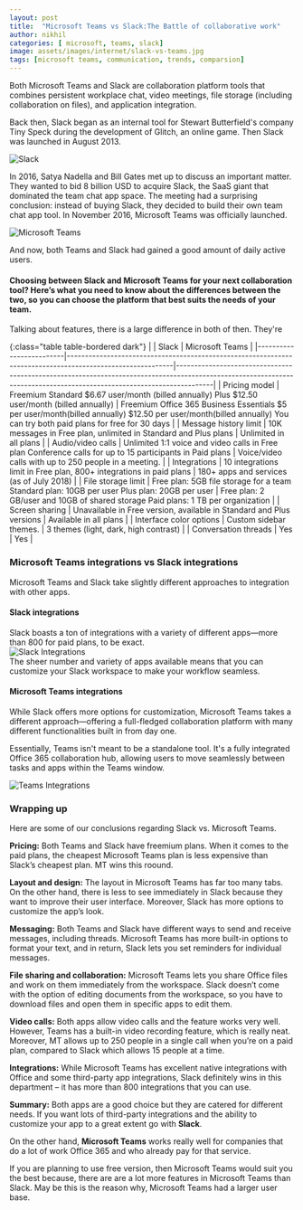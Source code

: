 ```yaml
---
layout: post
title:  "Microsoft Teams vs Slack:The Battle of collaborative work"
author: nikhil
categories: [ microsoft, teams, slack]
image: assets/images/internet/slack-vs-teams.jpg
tags: [microsoft teams, communication, trends, comparsion]
---
```


Both Microsoft Teams and Slack are collaboration platform tools that combines persistent workplace chat, video meetings, file storage (including collaboration on files), and application integration.   

Back then, Slack began as an internal tool for Stewart Butterfield's company Tiny Speck during the development of Glitch, an online game. Then Slack was launched in August 2013.

<img src="{{ site.baseurl }}/assets/images/internet/slack-intro.jpg" alt="Slack" title="Slack" />   

In 2016, Satya Nadella and Bill Gates met up to discuss an important matter. They wanted to bid 8 billion USD to acquire Slack, the SaaS giant that dominated the team chat app space. The meeting had a surprising conclusion: instead of buying Slack, they decided to build their own team chat app tool. In November 2016, Microsoft Teams was officially launched.  

<img src="{{ site.baseurl }}/assets/images/internet/teams-intro.jpg" alt="Microsoft Teams" title="Microsoft Teams" />  

And now, both Teams and Slack had gained a good amount of daily active users.  

#### Choosing between Slack and Microsoft Teams for your next collaboration tool? Here’s what you need to know about the differences between the two, so you can choose the platform that best suits the needs of your team.  

Talking about features, there is a large difference in both of then. They're  

{:class="table table-bordered dark"}
|                         |  Slack                                                                                                    |  Microsoft Teams                                                                                                                                                     |
|-------------------------|-----------------------------------------------------------------------------------------------------------|----------------------------------------------------------------------------------------------------------------------------------------------------------------------|
| Pricing model           | Freemium Standard $6.67 user/month (billed annually)  Plus $12.50 user/month (billed annually)            | Freemium Office 365 Business Essentials  $5 per user/month(billed annually) $12.50 per user/month(billed annually)  You can try both paid plans for free for 30 days |
| Message history limit   | 10K messages in Free plan, unlimited in Standard and Plus plans                                           | Unlimited in all plans                                                                                                                                               |
| Audio/video calls       | Unlimited 1:1 voice and video calls in Free plan Conference calls for up to 15 participants in Paid plans | Voice/video calls with up to 250 people in a meeting.                                                                                                                |
| Integrations            | 10 integrations limit in Free plan, 800+ integrations in paid plans                                       | 180+ apps and services (as of July 2018)                                                                                                                             |
| File storage limit      | Free plan: 5GB file storage for a team Standard plan: 10GB per user  Plus plan: 20GB per user             | Free plan: 2 GB/user and 10GB of shared storage Paid plans: 1 TB per organization                                                                                    |
| Screen sharing          | Unavailable in Free version, available in Standard and Plus versions                                      | Available in all plans                                                                                                                                               |
| Interface color options | Custom sidebar themes.                                                                                    | 3 themes (light, dark, high contrast)                                                                                                                                |
| Conversation threads    |  Yes                                                                                                      | Yes                                                                                                                                                                  |

### Microsoft Teams integrations vs Slack integrations  

 Microsoft Teams and Slack take slightly different approaches to integration with other apps.  

#### Slack integrations  
Slack boasts a ton of integrations with a variety of different apps—more than 800 for paid plans, to be exact.  
<img src="{{ site.baseurl }}/assets/images/internet/slack-integrations.png" alt="Slack Integrations" title="Slack Integrations" />   
The sheer number and variety of apps available means that you can customize your Slack workspace to make your workflow seamless.  

#### Microsoft Teams integrations  

While Slack offers more options for customization, Microsoft Teams takes a different approach—offering a full-fledged collaboration platform with many different functionalities built in from day one.  

Essentially, Teams isn't meant to be a standalone tool. It's a fully integrated Office 365 collaboration hub, allowing users to move seamlessly between tasks and apps within the Teams window.  

<img src="{{ site.baseurl }}/assets/images/internet/teams-integrations.jpg" alt="Teams Integrations" title="Teams Integrations" />   


### Wrapping up  

Here are some of our conclusions regarding Slack vs. Microsoft Teams.  

**Pricing:** Both Teams and Slack have freemium plans. When it comes to the paid plans, the cheapest Microsoft Teams plan is less expensive than Slack’s cheapest plan. MT wins this roound.  

**Layout and design:** The layout in Microsoft Teams has far too many tabs. On the other hand, there is less to see immediately in Slack because they want to improve their user interface. Moreover, Slack has more options to customize the app’s look.  

**Messaging:** Both Teams and Slack have different ways to send and receive messages, including threads. Microsoft Teams has more built-in options to format your text, and in return, Slack lets you set reminders for individual messages.  

**File sharing and collaboration:** Microsoft Teams lets you share Office files and work on them immediately from the workspace. Slack doesn’t come with the option of editing documents from the workspace, so you have to download files and open them in specific apps to edit them.  

**Video calls:** Both apps allow video calls and the feature works very well. However, Teams has a built-in video recording feature, which is really neat. Moreover, MT allows up to 250 people in a single call when you’re on a paid plan, compared to Slack which allows 15 people at a time.  

**Integrations:** While Microsoft Teams has excellent native integrations with Office and some third-party app integrations, Slack definitely wins in this department – it has more than 800 integrations that you can use.  

**Summary:** Both apps are a good choice but they are catered for different needs. If you want lots of third-party integrations and the ability to customize your app to a great extent go with **Slack**.

On the other hand, **Microsoft Teams** works really well for companies that do a lot of work Office 365 and who already pay for that service.  

If you are planning to use free version, then Microsoft Teams would suit you the best because, there are are a lot more features in Microsoft Teams than Slack. May be this is the reason why, Microsoft Teams had a larger user base.
